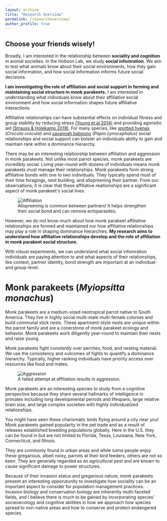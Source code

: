 ```yaml
---
layout: archive
title: "Research Overview"
permalink: /researchoverview/
author_profile: true
---
```


## Choose your friends wisely!
Broadly, I am interested in the relationship between **sociality and cognition** in animal socieites. In the Hobson Lab, we study **social infomration**. We aim to test what animals know about their social environments, how they gain social information, and how social information informs future social decisions. 

**I am investigating the role of affiliation and social support in forming and maintaining social structure in monk parakeets.** I am interested in understanding what individuals know about their affiliative social environment and how social information shapes future affiliative interactions.

Affiliative relationships can have substantial effects on individual fitness and group stability by reducing stress [(Young et al 2014)](https://www.pnas.org/doi/full/10.1073/pnas.1411450111) and providing agonsitic aid [(Strauss & Holekamp 2019)](https://www.pnas.org/doi/full/10.1073/pnas.1810384116). For many species, like [spotted hyenas](https://www.pnas.org/doi/full/10.1073/pnas.1810384116#sec-3) (_Crocuta crocuta_) and [savannah baboons](https://www.sciencedirect.com/science/article/pii/S0003347203003634?via%3Dihub) (_Papio cynocephalus_) social relationships and social support can bolster an individuals ability to gain and maintain rank within a dominance hierarchy.

There may be an interesting relationship between affiliation and aggression in monk parakeets. Not unlike most parrot species, monk parakeets are incredibly social. Living year-round with dozens of individuals means monk parakeets must manage their relationships. Monk parakeets form strong affiliative bonds with one to two individuals. They typically spend most of their time foragings, nest building, and allopreening their partner. From our observations, it is clear that these affiliative realtionships are a significant aspect of monk parakeet's social lives. 

<figure>
  <img src="https://user-images.githubusercontent.com/78130420/182041567-c538ca4e-877c-4096-9640-b9aed94f6695.JPG" alt="Affiliation">
  <figcaption>Allopreening is common between partners! It helps strengthen their social bond and can remove ectoparasites.</figcaption>
</figure>

However, we do not know much about how monk parakeet affiliative relationships are formed and maintained nor how affiliative relationships may play a role in shaping dominance hierarchies. **My research aims to understand how affiliative relationships develop and the role of affiliation in monk parakeet social structure.**

With robust experiments, we can understand what social infomration individuals are paying attention to and what aspects of their relationships, like context, partner identity, bond strength are important at an individual- and group-level. 

Monk parakeets (_Myiopsitta monachus_)
======
Monk parakeets are a medium-sized neotropical parrot native to South America. They live in highly social multi-male multi-female colonies and build communal stick nests. These apartment-style nests are unique within the parrot family and are a conerstone of monk parakeet ecology and behavior. Monk parakeets work diligently year-round to maintain their nests and raise young.

Monk parakeets fight  _constantly_ over perches, food, and nesting material. We use the consistency and outcomes of fights to quantify a dominance hierarchy. Typically, higher ranking individuals have priority access over resources like food and mates. 

<figure>
  <img src="https://user-images.githubusercontent.com/78130420/182042286-a4c24782-c685-4a99-904e-0bc76e953fea.jpg" alt="Aggression">
  <figcaption>A failed attempt at affiliation results in aggression.</figcaption>
</figure>

Monk parakeets are an interesting species to study from a cognitive perspective because they share several hallmarks of intelligence in primates including long developmental periods and lifespans, large relative brain size, and large complex societies with highly individualized relationships.

You might have seen these charismatic birds flying around a city near you! Monk parakeets gained popularity in the pet trade and as a result of releases established breeding populations globally. Here in the U.S. they can be found in but are not limited to Florida, Texas, Louisiana, New York, Connecticut, and Illinois. 

They are commonly found in urban areas and while some people enjoy these gregarious, albeit noisy, parrots at their bird feeders, others are not so keen. They are generally regarded as an agricultural pest and are known to cause significant damage to power structures.

Because of their invasion status and gregarious nature, monk parakeets present an interesting opporutunity to investigate how sociality can be an important aspect to consider for population management practices. Invasion biology and conservation biology are inherently multi-faceted fields, and I believe there is much to be gained by incorporating species' socieoecology and cognitive abilities in how we approach how species spread to non-native areas and how to conserve and protect endangered species. 

